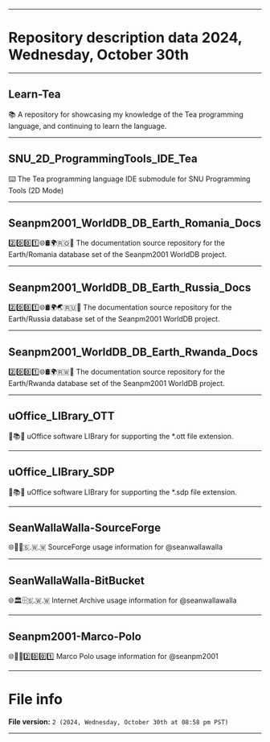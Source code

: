 
***

# Repository description data 2024, Wednesday, October 30th

---

## Learn-Tea

📚️ A repository for showcasing my knowledge of the Tea programming language, and continuing to learn the language. 

---

## SNU_2D_ProgrammingTools_IDE_Tea

⌨️ The Tea programming language IDE submodule for SNU Programming Tools (2D Mode)

---

## Seanpm2001_WorldDB_DB_Earth_Romania_Docs

2️⃣️0️⃣️0️⃣️1️⃣️🌐️🛢️🌍️🇷🇴️📖️ The documentation source repository for the Earth/Romania database set of the Seanpm2001 WorldDB project. 

---

## Seanpm2001_WorldDB_DB_Earth_Russia_Docs

2️⃣️0️⃣️0️⃣️1️⃣️🌐️🛢️🌍️🌏️🇷🇺️📖️ The documentation source repository for the Earth/Russia database set of the Seanpm2001 WorldDB project. 

---

## Seanpm2001_WorldDB_DB_Earth_Rwanda_Docs

2️⃣️0️⃣️0️⃣️1️⃣️🌐️🛢️🌍️🇷🇼️📖️ The documentation source repository for the Earth/Rwanda database set of the Seanpm2001 WorldDB project. 

---

## uOffice_LIBrary_OTT

📙️📚️💾️ uOffice software LIBrary for supporting the *.ott file extension.

---

## uOffice_LIBrary_SDP

📙️📚️💾️ uOffice software LIBrary for supporting the *.sdp file extension.

---

## SeanWallaWalla-SourceForge

🌐️💾️🔨️🇸.🇼.🇼 SourceForge usage information for @seanwallawalla

---

## SeanWallaWalla-BitBucket

🌐️🏛️🗄️🇸.🇼.🇼 Internet Archive usage information for @seanwallawalla 

---

## Seanpm2001-Marco-Polo

🌐️🏐️💬️2️⃣️0️⃣️0️⃣️1️⃣️ Marco Polo usage information for @seanpm2001 

***

# File info

**File version:** `2 (2024, Wednesday, October 30th at 08:58 pm PST)`

***

